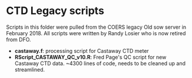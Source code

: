 CTD Legacy scripts
==================
Scripts in this folder were pulled from the COERS legacy Old sow server in February 2018. All scripts were written by Randy Losier who is now retired from DFO.

* **castaway.f**: processing script for Castaway CTD meter
* **RScript_CASTAWAY_QC_v10.R**: Fred Page's QC script for new Castaway CTD data. ~4300 lines of code, needs to be cleaned up and streamlined.
